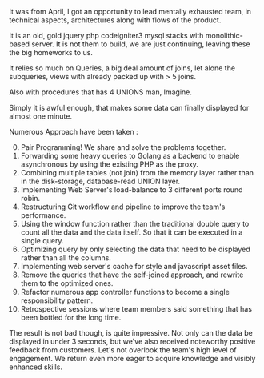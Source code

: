 It was from April, I got an opportunity to lead mentally exhausted team, in technical aspects, architectures along with flows of the product.  

It is an old, gold jquery php codeigniter3 mysql stacks with monolithic-based server. It is not them to build, we are just continuing, leaving these the big homeworks to us. 

It relies so much on Queries, a big deal amount of joins, let alone the subqueries, views with already packed up with > 5 joins.  

Also with procedures that has 4 UNIONS man, Imagine.  

Simply it is awful enough, that makes some data can finally displayed for almost one minute.  

Numerous Approach have been taken :

0. Pair Programming! We share and solve the problems together.
1. Forwarding some heavy queries to Golang as a backend to enable asynchronous by using the existing PHP as the proxy.  
2. Combining multiple tables (not join) from the memory layer rather than in the disk-storage, database-read UNION layer.  
3. Implementing Web Server's load-balance to 3 different ports round robin.  
4. Restructuring Git workflow and pipeline to improve the team's performance.  
5. Using the window function rather than the traditional double query to count all the data and the data itself. So that it can be executed in a single query.  
6. Optimizing query by only selecting the data that need to be displayed rather than all the columns.  
7. Implementing web server's cache for style and javascript asset files.  
8. Remove the queries that have the self-joined approach, and rewrite them to the optimized ones.  
9. Refactor numerous app controller functions to become a single responsibility pattern.
10. Retrospective sessions where team members said something that has been bottled for the long time.

The result is not bad though, is quite impressive. 
Not only can the data be displayed in under 3 seconds, but we've also received noteworthy positive feedback from customers. Let's not overlook the team's high level of engagement. We return even more eager to acquire knowledge and visibly enhanced skills.
